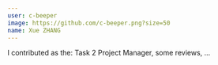 ```yaml
---
user: c-beeper
image: https://github.com/c-beeper.png?size=50
name: Xue ZHANG
---
```

I contributed as the: Task 2 Project Manager, some reviews, ...

<!-- 
Note: Please put down your own information, and register your real contribution. Check the md syntax and DO NOT set up a table...
-->
